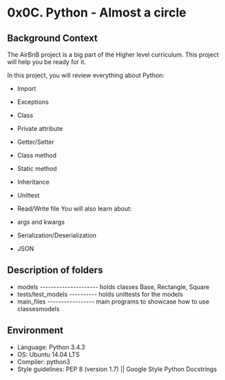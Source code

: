 # 0x0C. Python - Almost a circle

## Background Context
The AirBnB project is a big part of the Higher level curriculum. This project will help you be ready for it.

In this project, you will review everything about Python:

* Import
* Exceptions
* Class
* Private attribute
* Getter/Setter
* Class method
* Static method
* Inheritance
* Unittest
* Read/Write file
You will also learn about:

* args and kwargs
* Serialization/Deserialization
* JSON

## Description of folders
* models --------------------- holds classes Base, Rectangle, Square
* tests/test_models ---------- holds unittests for the models
* main_files ----------------- main programs to showcase how to use classesmodels

## Environment
* Language: Python 3.4.3
* OS: Ubuntu 14.04 LTS
* Compiler: python3
* Style guidelines: PEP 8 (version 1.7) || Google Style Python Docstrings
